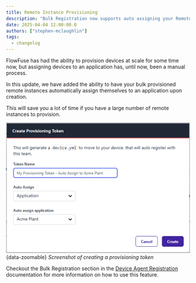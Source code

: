 ```yaml
---
title: Remote Instance Provisioning
description: "Bulk Registration now supports auto assigning your Remote Instances to an Application."
date: 2025-04-04 12:00:00.0  
authors: ["stephen-mclaughlin"]
tags:
  - changelog
---
```


FlowFuse has had the ability to provision devices at scale for some time now, but assigning devices to an application has, until now, been a manual process.

In this update, we have added the ability to have your bulk provisioned remote instances automatically assign themselves to an application upon creation.

This will save you a lot of time if you have a large number of remote instances to provision.

![Screenshot of creating a provisioning token](./images/create-provisioning-token.png){data-zoomable}
_Screenshot of creating a provisioning token_

Checkout the Bulk Registration section in the [Device Agent Registration](https://flowfuse.com/docs/device-agent/register) documentation for more information on how to use this feature.
